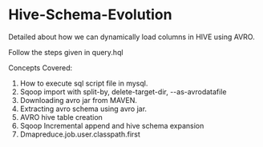 # Hive-Schema-Evolution
Detailed about how we can dynamically load columns in HIVE using AVRO.

Follow the steps given in query.hql

Concepts Covered:
1. How to execute sql script file in mysql.
2. Sqoop import with split-by, delete-target-dir, --as-avrodatafile
3. Downloading avro jar from MAVEN.
4. Extracting avro schema using avro jar.
5. AVRO hive table creation
6. Sqoop Incremental append and hive schema expansion
7. Dmapreduce.job.user.classpath.first

